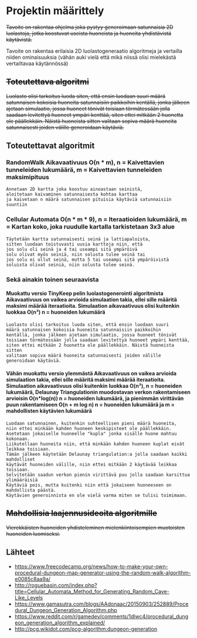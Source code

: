 # Projektin määrittely

~~Tavoite on rakentaa ohjelma joka pystyy generoimaan satunnaisia 2D luolastoja, jotka koostuvat useista huoneista ja huoneita yhdistävistä käytävistä.~~

Tavoite on rakentaa erilaisia 2D luolastogeneraatio algoritmeja ja vertailla niiden ominaisuuksia (vähän auki vielä että mikä niissä olisi mielekästä vertailtavaa käytännössä)

## ~~Toteutettava algoritmi~~

~~Luolasto olisi tarkoitus luoda siten, että ensin luodaan suuri määrä satunnaisen kokoisia huoneita satunnaisiin paikkoihin kentällä, jonka jälkeen ajetaan simulaatio, jossa huoneet tönivät toisiaan törmätessään jolla saadaan levitettyä huoneet ympäri kenttää, siten ettei mitkään 2 huonetta ole päällekkäin. Näistä huoneista sitten valitaan sopiva määrä huoneita satunnaisesti joiden välille generoidaan käytäviä.~~

## Toteutettavat algoritmit

### RandomWalk  Aikavaativuus O(n * m), n = Kaivettavien tunneleiden lukumäärä, m = Kaivettavien tunneleiden maksimipituus

```
Annetaan 2D kartta joka koostuu ainoastaan seinistä, 
aloitetaan kaivaminen satunnaisesta kohtaa karttaa 
ja kaivetaan n määrä satunnaisen pituisia käytäviä satunnaisiin suuntiin
```

### Cellular Automata   O(n * m * 9), n = Iteraatioiden lukumäärä, m = Kartan koko, joka ruudulle kartalla tarkistetaan 3x3 alue 

```
Täytetään kartta satunnaisesti seinä ja lattiapaloista, 
sitten luodaan toistuvasti uusia karttoja niin, että 
jos solu oli seinä ja 4 tai useampi sitä ympäröivä 
solu olivat myös seiniä, niin solusta tulee seinä tai
jos solu ei ollut seinä, mutta 5 tai useampi sitä ympäröivistä
soluista olivat seiniä, niin solusta tulee seinä.
```

### Sekä ainakin toinen seuraavista 

#### Muokattu versio TinyKeep pelin luolastogenerointi algoritmista   Aikavaativuus on vaikea arvioida simulaation takia, ellei sille määritä maksimi määrää iteraatioita. Simulaation aikavaativuus olisi kuitenkin luokkaa O(n³) n = huoneiden lukumäärä
```
Luolasto olisi tarkoitus luoda siten, että ensin luodaan suuri
määrä satunnaisen kokoisia huoneita satunnaisiin paikkoihin
kentällä, jonka jälkeen ajetaan simulaatio, jossa huoneet tönivät 
toisiaan törmätessään jolla saadaan levitettyä huoneet ympäri kenttää,
siten ettei mitkään 2 huonetta ole päällekkäin. Näistä huoneista sitten 
valitaan sopiva määrä huoneita satunnaisesti joiden välille generoidaan käytäviä.
```
#### Vähän muokattu versio ylemmästä  Aikavaativuus on vaikea arvioida simulaation takia, ellei sille määritä maksimi määrää iteraatioita. Simulaation aikavaativuus olisi kuitenkin luokkaa O(n³), n = huoneiden lukumäärä, Delaunay Triangulationin muodostavan verkon rakentamiseen arvioisin O(n*log(n)) n = huoneiden lukumäärä, ja pienimmän virittävän puun rakentamiseen O(n + m log n) n = huoneiden lukumäärä ja m = mahdollisten käytävien lukumäärä
```
Luodaan satunnainen, kuitenkin suhteellisen pieni määrä huoneita, 
niin ettei minkään kahden huoneen keskipisteet ole päällekkäin.
Asetetaan jokaiselle huoneelle "kupla" jonka sisälle huone mahtuu kokonaan.
Liikutellaan huoneita niin, että minkään kahden huoneen kuplat eivät leikkaa toisiaan.
Tämän jälkeen käytetään Delaunay triangulation:a jolla saadaan kaikki mahdolliset
käytävät huoneiden välille, niin ettei mitkään 2 käytävää leikkaa toisiaan.
Selvitetään saadun verkon pienin virittävä puu jolla saadaan karsittua ylimääräisiä
Käytäviä pois, mutta kuitenki niin että jokaiseen huoneeseen on mahdollista päästä.
Käytävien generoinnista en ole vielä varma miten se tulisi toimimaan.
```
## ~~Mahdollisia laajennusideoita algoritmille~~

~~Vierekkäisten huoneiden yhdisteleminen mielenkiintoisempien muotoisten huoneiden luomiseksi.~~

## Lähteet

- https://www.freecodecamp.org/news/how-to-make-your-own-procedural-dungeon-map-generator-using-the-random-walk-algorithm-e0085c8aa9a/
- http://roguebasin.com/index.php?title=Cellular_Automata_Method_for_Generating_Random_Cave-Like_Levels
- https://www.gamasutra.com/blogs/AAdonaac/20150903/252889/Procedural_Dungeon_Generation_Algorithm.php
- https://www.reddit.com/r/gamedev/comments/1dlwc4/procedural_dungeon_generation_algorithm_explained/
- http://pcg.wikidot.com/pcg-algorithm:dungeon-generation


